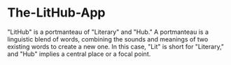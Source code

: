 # The-LitHub-App
"LitHub" is a portmanteau of "Literary" and "Hub." A portmanteau is a linguistic blend of words, combining the sounds and meanings of two existing words to create a new one. In this case, "Lit" is short for "Literary," and "Hub" implies a central place or a focal point.

